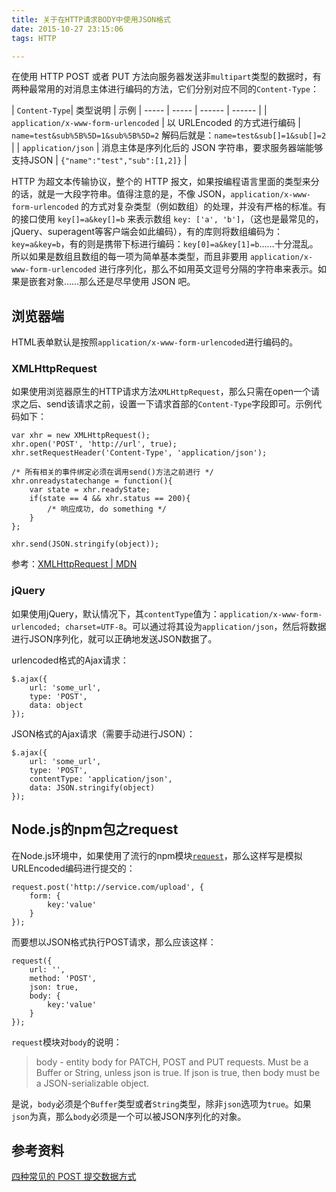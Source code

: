 ```yaml
---
title: 关于在HTTP请求BODY中使用JSON格式
date: 2015-10-27 23:15:06
tags: HTTP

---
```


在使用 HTTP POST 或者 PUT 方法向服务器发送非`multipart`类型的数据时，有两种最常用的对消息主体进行编码的方法，它们分别对应不同的`Content-Type`：

| `Content-Type`| 类型说明 | 示例
| ----- | ----- | ------ | ------ |
| `application/x-www-form-urlencoded` | 以 URLEncoded 的方式进行编码 | `name=test&sub%5B%5D=1&sub%5B%5D=2` 解码后就是：`name=test&sub[]=1&sub[]=2` |
| `application/json` | 消息主体是序列化后的 JSON 字符串，要求服务器端能够支持JSON | `{"name":"test","sub":[1,2]}` |

<!-- more -->

HTTP 为超文本传输协议，整个的 HTTP 报文，如果按编程语言里面的类型来分的话，就是一大段字符串。值得注意的是，不像 JSON，`application/x-www-form-urlencoded` 的方式对复杂类型（例如数组）的处理，并没有严格的标准。有的接口使用 `key[]=a&key[]=b` 来表示数组 `key: ['a', 'b']`，（这也是最常见的，jQuery、superagent等客户端会如此编码），有的库则将数组编码为：`key=a&key=b`，有的则是携带下标进行编码：`key[0]=a&key[1]=b`……十分混乱。所以如果是数组且数组的每一项为简单基本类型，而且非要用 `application/x-www-form-urlencoded` 进行序列化，那么不如用英文逗号分隔的字符串来表示。如果是嵌套对象……那么还是尽早使用 JSON 吧。

## 浏览器端
HTML表单默认是按照`application/x-www-form-urlencoded`进行编码的。

### XMLHttpRequest
如果使用浏览器原生的HTTP请求方法`XMLHttpRequest`，那么只需在open一个请求之后、send该请求之前，设置一下请求首部的`Content-Type`字段即可。示例代码如下：

```
var xhr = new XMLHttpRequest();
xhr.open('POST', 'http://url', true);
xhr.setRequestHeader('Content-Type', 'application/json');

/* 所有相关的事件绑定必须在调用send()方法之前进行 */
xhr.onreadystatechange = function(){
    var state = xhr.readyState;
    if(state == 4 && xhr.status == 200){
        /* 响应成功, do something */
    }
};

xhr.send(JSON.stringify(object));
```

参考：[XMLHttpRequest | MDN](https://developer.mozilla.org/zh-CN/docs/Web/API/XMLHttpRequest)

### jQuery
如果使用jQuery，默认情况下，其`contentType`值为：`application/x-www-form-urlencoded; charset=UTF-8`。可以通过将其设为`application/json`，然后将数据进行JSON序列化，就可以正确地发送JSON数据了。

urlencoded格式的Ajax请求：

```
$.ajax({
    url: 'some_url',
    type: 'POST',
    data: object
});
```

JSON格式的Ajax请求（需要手动进行JSON）：

```
$.ajax({
    url: 'some_url',
    type: 'POST',
    contentType: 'application/json',
    data: JSON.stringify(object)
});
```

## Node.js的npm包之request

在Node.js环境中，如果使用了流行的npm模块[`request`](ttps://github.com/request/request)，那么这样写是模拟URLEncoded编码进行提交的：

```
request.post('http://service.com/upload', {
    form: {
        key:'value'
    }
});
```

而要想以JSON格式执行POST请求，那么应该这样：

```
request({
    url: '',
    method: 'POST',
    json: true,
    body: {
        key:'value'
    }
});
```
`request`模块对`body`的说明：

> body - entity body for PATCH, POST and PUT requests. Must be a Buffer or String, unless json is true. If json is true, then body must be a JSON-serializable object.

是说，`body`必须是个`Buffer`类型或者`String`类型，除非`json`选项为`true`。如果`json`为真，那么`body`必须是一个可以被JSON序列化的对象。


## 参考资料

[四种常见的 POST 提交数据方式](https://imququ.com/post/four-ways-to-post-data-in-http.html)
